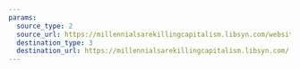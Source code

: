 ```yaml
---
params:
  source_type: 2
  source_url: https://millennialsarekillingcapitalism.libsyn.com/website/category/recommendations.opml
  destination_type: 3
  destination_url: https://millennialsarekillingcapitalism.libsyn.com/.well-known/recommendations.opml
---
```

